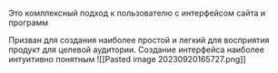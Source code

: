 Это комлпексный подход к пользователю с интерфейсом сайта и программ

Призван для создания наиболее простой и легкий для восприятия продукт для целевой аудитории.
Создание интерфейса наиболее интуитивно понятным
![[Pasted image 20230920165727.png]]